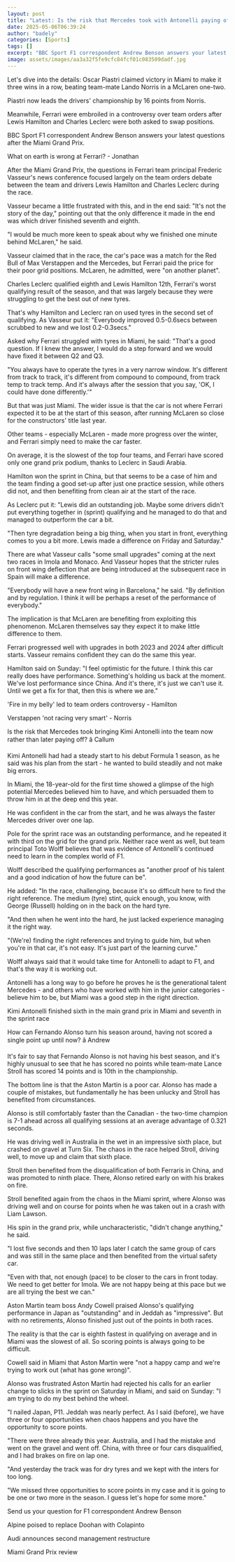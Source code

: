 ```yaml
---
layout: post
title: "Latest: Is the risk that Mercedes took with Antonelli paying off?"
date: 2025-05-06T06:39:24
author: "badely"
categories: [Sports]
tags: []
excerpt: "BBC Sport F1 correspondent Andrew Benson answers your latest questions after the Miami Grand Prix."
image: assets/images/aa3a32f5fe9cfc84fcf01c083509dadf.jpg
---
```


Let's dive into the details: Oscar Piastri claimed victory in Miami to make it three wins in a row, beating team-mate Lando Norris in a McLaren one-two.

Piastri now leads the drivers' championship by 16 points from Norris.

Meanwhile, Ferrari were embroiled in a controversy over team orders after Lewis Hamilton and Charles Leclerc were both asked to swap positions.

BBC Sport F1 correspondent Andrew Benson answers your latest questions after the Miami Grand Prix.

What on earth is wrong at Ferrari? - Jonathan

After the Miami Grand Prix, the questions in Ferrari team principal Frederic Vasseur's news conference focused largely on the team orders debate between the team and drivers Lewis Hamilton and Charles Leclerc during the race.

Vasseur became a little frustrated with this, and in the end said: "It's not the story of the day," pointing out that the only difference it made in the end was which driver finished seventh and eighth.

"I would be much more keen to speak about why we finished one minute behind McLaren," he said.

Vasseur claimed that in the race, the car's pace was a match for the Red Bull of Max Verstappen and the Mercedes, but Ferrari paid the price for their poor grid positions. McLaren, he admitted, were "on another planet".

Charles Leclerc qualified eighth and Lewis Hamilton 12th, Ferrari's worst qualifying result of the season, and that was largely because they were struggling to get the best out of new tyres.

That's why Hamilton and Leclerc ran on used tyres in the second set of qualifying. As Vasseur put it: "Everybody improved 0.5-0.6secs between scrubbed to new and we lost 0.2-0.3secs."

Asked why Ferrari struggled with tyres in Miami, he said: "That's a good question. If I knew the answer, I would do a step forward and we would have fixed it between Q2 and Q3.

"You always have to operate the tyres in a very narrow window. It's different from track to track, it's different from compound to compound, from track temp to track temp. And it's always after the session that you say, 'OK, I could have done differently.'"

But that was just Miami. The wider issue is that the car is not where Ferrari expected it to be at the start of this season, after running McLaren so close for the constructors' title last year. 

Other teams - especially McLaren - made more progress over the winter, and Ferrari simply need to make the car faster.

On average, it is the slowest of the top four teams, and Ferrari have scored only one grand prix podium, thanks to Leclerc in Saudi Arabia.

Hamilton won the sprint in China, but that seems to be a case of him and the team finding a good set-up after just one practice session, while others did not, and then benefiting from clean air at the start of the race.

As Leclerc put it: "Lewis did an outstanding job. Maybe some drivers didn't put everything together in (sprint) qualifying and he managed to do that and managed to outperform the car a bit. 

"Then tyre degradation being a big thing, when you start in front, everything comes to you a bit more. Lewis made a difference on Friday and Saturday."

There are what Vasseur calls "some small upgrades" coming at the next two races in Imola and Monaco. And Vasseur hopes that the stricter rules on front wing deflection that are being introduced at the subsequent race in Spain will make a difference. 

"Everybody will have a new front wing in Barcelona," he said. "By definition and by regulation. I think it will be perhaps a reset of the performance of everybody."

The implication is that McLaren are benefiting from exploiting this phenomenon. McLaren themselves say they expect it to make little difference to them.

Ferrari progressed well with upgrades in both 2023 and 2024 after difficult starts. Vasseur remains confident they can do the same this year.

Hamilton said on Sunday: "I feel optimistic for the future. I think this car really does have performance. Something's holding us back at the moment. We've lost performance since China. And it's there, it's just we can't use it. Until we get a fix for that, then this is where we are."

'Fire in my belly' led to team orders controversy - Hamilton

Verstappen 'not racing very smart' - Norris

Is the risk that Mercedes took bringing Kimi Antonelli into the team now rather than later paying off? â Callum

Kimi Antonelli had had a steady start to his debut Formula 1 season, as he said was his plan from the start - he wanted to build steadily and not make big errors.

In Miami, the 18-year-old for the first time showed a glimpse of the high potential Mercedes believed him to have, and which persuaded them to throw him in at the deep end this year.

He was confident in the car from the start, and he was always the faster Mercedes driver over one lap.

Pole for the sprint race was an outstanding performance, and he repeated it with third on the grid for the grand prix. Neither race went as well, but team principal Toto Wolff believes that was evidence of Antonelli's continued need to learn in the complex world of F1.

Wolff described the qualifying performances as "another proof of his talent and a good indication of how the future can be".

He added: "In the race, challenging, because it's so difficult here to find the right reference. The medium (tyre) stint, quick enough, you know, with George (Russell) holding on in the back on the hard tyre.

"And then when he went into the hard, he just lacked experience managing it the right way.

"(We're) finding the right references and trying to guide him, but when you're in that car, it's not easy. It's just part of the learning curve."

Wolff always said that it would take time for Antonelli to adapt to F1, and that's the way it is working out.

Antonelli has a long way to go before he proves he is the generational talent Mercedes - and others who have worked with him in the junior categories - believe him to be, but Miami was a good step in the right direction.

Kimi Antonelli finished sixth in the main grand prix in Miami and seventh in the sprint race

How can Fernando Alonso turn his season around, having not scored a single point up until now? â Andrew

It's fair to say that Fernando Alonso is not having his best season, and it's highly unusual to see that he has scored no points while team-mate Lance Stroll has scored 14 points and is 10th in the championship.

The bottom line is that the Aston Martin is a poor car. Alonso has made a couple of mistakes, but fundamentally he has been unlucky and Stroll has benefited from circumstances.

Alonso is still comfortably faster than the Canadian - the two-time champion is 7-1 ahead across all qualifying sessions at an average advantage of 0.321 seconds.

He was driving well in Australia in the wet in an impressive sixth place, but crashed on gravel at Turn Six. The chaos in the race helped Stroll, driving well, to move up and claim that sixth place.

Stroll then benefited from the disqualification of both Ferraris in China, and was promoted to ninth place. There, Alonso retired early on with his brakes on fire.

Stroll benefited again from the chaos in the Miami sprint, where Alonso was driving well and on course for points when he was taken out in a crash with Liam Lawson.

His spin in the grand prix, while uncharacteristic, "didn't change anything," he said. 

"I lost five seconds and then 10 laps later I catch the same group of cars and was still in the same place and then benefited from the virtual safety car. 

"Even with that, not enough (pace) to be closer to the cars in front today. We need to get better for Imola. We are not happy being at this pace but we are all trying the best we can."

Aston Martin team boss Andy Cowell praised Alonso's qualifying performance in Japan as "outstanding" and in Jeddah as "impressive". But with no retirements, Alonso finished just out of the points in both races.

The reality is that the car is eighth fastest in qualifying on average and in Miami was the slowest of all. So scoring points is always going to be difficult.

Cowell said in Miami that Aston Martin were "not a happy camp and we're trying to work out (what has gone wrong)".

Alonso was frustrated Aston Martin had rejected his calls for an earlier change to slicks in the sprint on Saturday in Miami, and said on Sunday: "I am trying to do my best behind the wheel.

"I nailed Japan, P11. Jeddah was nearly perfect. As I said (before), we have three or four opportunities when chaos happens and you have the opportunity to score points.

"There were three already this year. Australia, and I had the mistake and went on the gravel and went off. China, with three or four cars disqualified, and I had brakes on fire on lap one.

"And yesterday the track was for dry tyres and we kept with the inters for too long.

"We missed three opportunities to score points in my case and it is going to be one or two more in the season. I guess let's hope for some more."

Send us your question for F1 correspondent Andrew Benson

Alpine poised to replace Doohan with Colapinto

Audi announces second management restructure

Miami Grand Prix review

